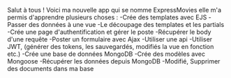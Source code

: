 Salut à tous ! 
Voici ma nouvelle app qui se nomme ExpressMovies elle m'a permis d'apprendre plusieurs choses :
-Crée des templates avec EJS
-Passer des données à une vue 
-Le découpage des templates et les partials
-Crée une page d'authentification et gérer le poste
-Récupérer le body d'une requête 
-Poster un formulaire avec Ajax 
-Utiliser une api 
-Utiliser JWT, (générer des tokens, les sauvegardés, modifiés la vue en fonction etc.)
-Crée une base de données MongoDB
-Crée des modèles avec Mongoose
-Récupérer les données depuis MongoDB
-Modifié, Supprimer des documents dans ma base
